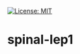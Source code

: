 [![License: MIT](https://img.shields.io/badge/License-MIT-yellow.svg)](https://opensource.org/licenses/MIT)

# spinal-lep1
